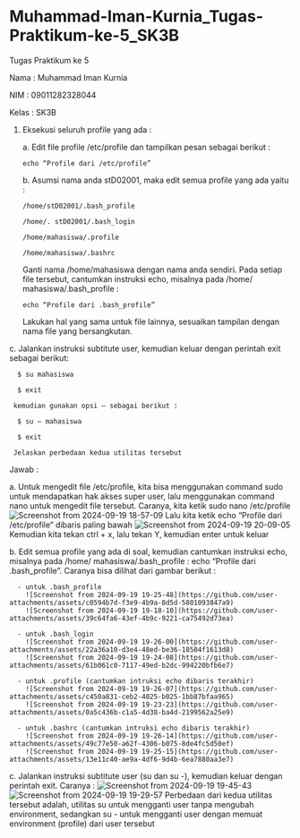 # Muhammad-Iman-Kurnia_Tugas-Praktikum-ke-5_SK3B
Tugas Praktikum ke 5

Nama  : Muhammad Iman Kurnia

NIM   : 09011282328044

Kelas : SK3B

1. Eksekusi seluruh profile yang ada :
   
   a. Edit file profile /etc/profile dan tampilkan pesan sebagai berikut :

       echo “Profile dari /etc/profile”

   b. Asumsi nama anda stD02001, maka edit semua profile yang ada yaitu :

       /home/stD02001/.bash_profile

       /home/. stD02001/.bash_login
  
       /home/mahasiswa/.profile

       /home/mahasiswa/.bashrc

      Ganti nama /home/mahasiswa dengan nama anda sendiri. Pada setiap file tersebut, cantumkan instruksi echo, misalnya pada /home/ mahasiswa/.bash_profile :

       echo “Profile dari .bash_profile”

      Lakukan hal yang sama untuk file lainnya, sesuaikan tampilan dengan nama file yang bersangkutan.

  c. Jalankan instruksi subtitute user, kemudian keluar dengan perintah exit sebagai berikut:

      $ su mahasiswa

      $ exit
     
     kemudian gunakan opsi – sebagai berikut :

      $ su – mahasiswa

      $ exit

     Jelaskan perbedaan kedua utilitas tersebut

   Jawab :
   
   a. Untuk mengedit file /etc/profile, kita bisa menggunakan command sudo untuk mendapatkan hak akses super user, lalu menggunakan command nano untuk mengedit file                tersebut. Caranya, kita ketik sudo nano /etc/profile
      ![Screenshot from 2024-09-19 18-57-09](https://github.com/user-attachments/assets/82d22f41-4c7e-430c-bd0a-eb3d04b20465)
      Lalu kita ketik echo “Profile dari /etc/profile” dibaris paling bawah
      ![Screenshot from 2024-09-19 20-09-05](https://github.com/user-attachments/assets/3c0f6b88-4ea0-4fa4-a604-8c38a00d2b12)
      Kemudian kita tekan ctrl + x, lalu tekan Y, kemudian enter untuk keluar

   b. Edit semua profile yang ada di soal, kemudian cantumkan instruksi echo, misalnya pada /home/ mahasiswa/.bash_profile :  echo “Profile dari .bash_profile”. Caranya bisa       dilihat dari gambar berikut :
   
      - untuk .bash_profile
        ![Screenshot from 2024-09-19 19-25-48](https://github.com/user-attachments/assets/c0594b7d-f3e9-4b9a-8d5d-5801093847a9)
        ![Screenshot from 2024-09-19 19-18-10](https://github.com/user-attachments/assets/39c64fa6-43ef-4b9c-9221-ca75492d73ea)

      - untuk .bash_login
        ![Screenshot from 2024-09-19 19-26-00](https://github.com/user-attachments/assets/22a36a10-d3e4-48ed-be36-18504f1613d8)
        ![Screenshot from 2024-09-19 19-24-08](https://github.com/user-attachments/assets/61b061c0-7117-49ed-b2dc-994220bfb6e7)

      - untuk .profile (cantumkan intruksi echo dibaris terakhir)
        ![Screenshot from 2024-09-19 19-26-07](https://github.com/user-attachments/assets/c450a831-ceb2-4025-b025-1bb87bfaa965)
        ![Screenshot from 2024-09-19 19-23-23](https://github.com/user-attachments/assets/0a5c436b-c1a5-4d38-ba4d-2199562a25e9)

      - untuk .bashrc (cantumkan intruksi echo dibaris terakhir)
        ![Screenshot from 2024-09-19 19-26-14](https://github.com/user-attachments/assets/49c77e50-a62f-4306-b075-8de4fc5d50ef)
        ![Screenshot from 2024-09-19 19-25-15](https://github.com/user-attachments/assets/13e11c40-ae9a-4df6-9d4b-6ea7880aa3e7)

   c. Jalankan instruksi subtitute user (su dan su -), kemudian keluar dengan perintah exit. Caranya :
      ![Screenshot from 2024-09-19 19-45-43](https://github.com/user-attachments/assets/b245d68c-f87b-4284-ab70-68c672060d01)
      ![Screenshot from 2024-09-19 19-29-57](https://github.com/user-attachments/assets/f242bad0-0a98-40a5-8cb7-695971391cd6)
      Perbedaan dari kedua utilitas tersebut adalah, utilitas su untuk mengganti user tanpa mengubah environment, sedangkan su - untuk mengganti user dengan memuat                 environment (profile) dari user tersebut



        





   



